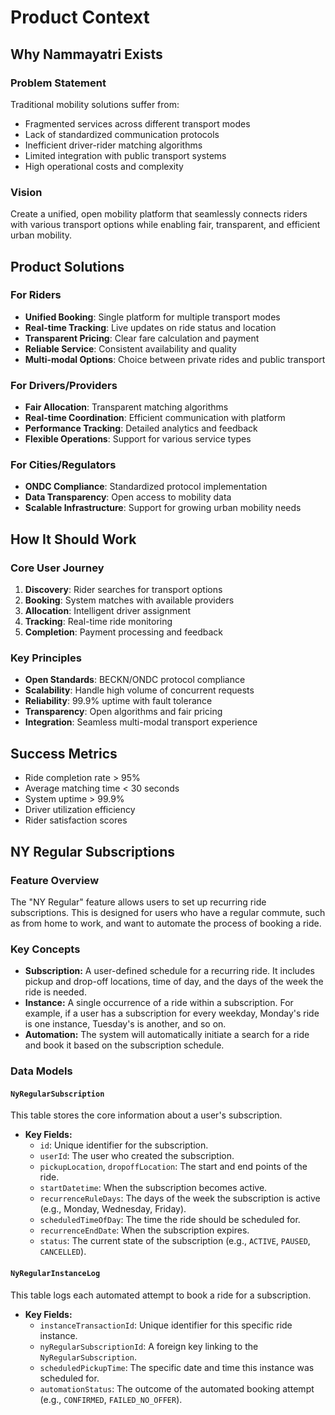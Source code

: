 # Product Context

## Why Nammayatri Exists

### Problem Statement
Traditional mobility solutions suffer from:
- Fragmented services across different transport modes
- Lack of standardized communication protocols
- Inefficient driver-rider matching algorithms
- Limited integration with public transport systems
- High operational costs and complexity

### Vision
Create a unified, open mobility platform that seamlessly connects riders with various transport options while enabling fair, transparent, and efficient urban mobility.

## Product Solutions

### For Riders
- **Unified Booking**: Single platform for multiple transport modes
- **Real-time Tracking**: Live updates on ride status and location
- **Transparent Pricing**: Clear fare calculation and payment
- **Reliable Service**: Consistent availability and quality
- **Multi-modal Options**: Choice between private rides and public transport

### For Drivers/Providers
- **Fair Allocation**: Transparent matching algorithms
- **Real-time Coordination**: Efficient communication with platform
- **Performance Tracking**: Detailed analytics and feedback
- **Flexible Operations**: Support for various service types

### For Cities/Regulators
- **ONDC Compliance**: Standardized protocol implementation
- **Data Transparency**: Open access to mobility data
- **Scalable Infrastructure**: Support for growing urban mobility needs

## How It Should Work

### Core User Journey
1. **Discovery**: Rider searches for transport options
2. **Booking**: System matches with available providers
3. **Allocation**: Intelligent driver assignment
4. **Tracking**: Real-time ride monitoring
5. **Completion**: Payment processing and feedback

### Key Principles
- **Open Standards**: BECKN/ONDC protocol compliance
- **Scalability**: Handle high volume of concurrent requests
- **Reliability**: 99.9% uptime with fault tolerance
- **Transparency**: Open algorithms and fair pricing
- **Integration**: Seamless multi-modal transport experience

## Success Metrics
- Ride completion rate > 95%
- Average matching time < 30 seconds
- System uptime > 99.9%
- Driver utilization efficiency
- Rider satisfaction scores

## NY Regular Subscriptions

### Feature Overview

The "NY Regular" feature allows users to set up recurring ride subscriptions. This is designed for users who have a regular commute, such as from home to work, and want to automate the process of booking a ride.

### Key Concepts

- **Subscription:** A user-defined schedule for a recurring ride. It includes pickup and drop-off locations, time of day, and the days of the week the ride is needed.
- **Instance:** A single occurrence of a ride within a subscription. For example, if a user has a subscription for every weekday, Monday's ride is one instance, Tuesday's is another, and so on.
- **Automation:** The system will automatically initiate a search for a ride and book it based on the subscription schedule.

### Data Models

#### `NyRegularSubscription`

This table stores the core information about a user's subscription.

- **Key Fields:**
    - `id`: Unique identifier for the subscription.
    - `userId`: The user who created the subscription.
    - `pickupLocation`, `dropoffLocation`: The start and end points of the ride.
    - `startDatetime`: When the subscription becomes active.
    - `recurrenceRuleDays`: The days of the week the subscription is active (e.g., Monday, Wednesday, Friday).
    - `scheduledTimeOfDay`: The time the ride should be scheduled for.
    - `recurrenceEndDate`: When the subscription expires.
    - `status`: The current state of the subscription (e.g., `ACTIVE`, `PAUSED`, `CANCELLED`).

#### `NyRegularInstanceLog`

This table logs each automated attempt to book a ride for a subscription.

- **Key Fields:**
    - `instanceTransactionId`: Unique identifier for this specific ride instance.
    - `nyRegularSubscriptionId`: A foreign key linking to the `NyRegularSubscription`.
    - `scheduledPickupTime`: The specific date and time this instance was scheduled for.
    - `automationStatus`: The outcome of the automated booking attempt (e.g., `CONFIRMED`, `FAILED_NO_OFFER`).
